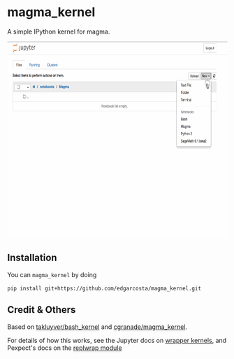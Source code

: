 # magma_kernel

A simple IPython kernel for magma.

<img src="https://raw.githubusercontent.com/edgarcosta/i/master/magma_kernel.gif" height="450">

## Installation
You can `magma_kernel` by doing
```
pip install git+https://github.com/edgarcosta/magma_kernel.git
```

## Credit & Others
Based on [takluyver/bash_kernel](https://github.com/takluyver/bash_kernel) and [cgranade/magma_kernel](https://github.com/cgranade/magma_kernel).

For details of how this works, see the Jupyter docs on 
[wrapper kernels](http://jupyter-client.readthedocs.org/en/latest/wrapperkernels.html), and
Pexpect's docs on the [replwrap module](http://pexpect.readthedocs.org/en/latest/api/replwrap.html)
